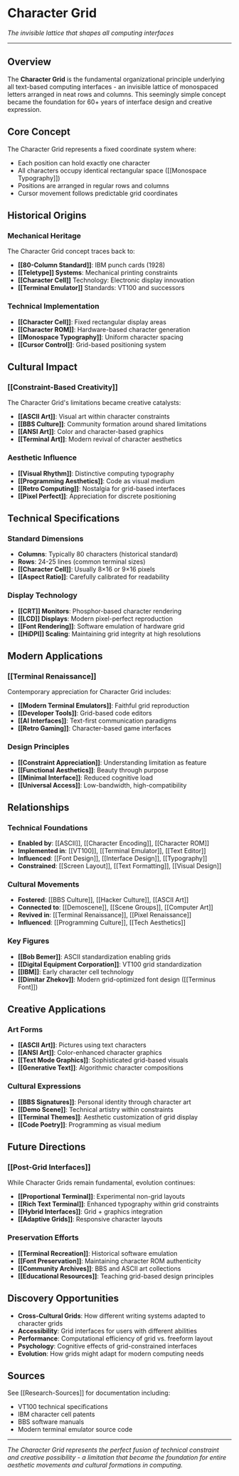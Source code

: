 # Character Grid
*The invisible lattice that shapes all computing interfaces*

---

## Overview
The **Character Grid** is the fundamental organizational principle underlying all text-based computing interfaces - an invisible lattice of monospaced letters arranged in neat rows and columns. This seemingly simple concept became the foundation for 60+ years of interface design and creative expression.

## Core Concept
The Character Grid represents a fixed coordinate system where:
- Each position can hold exactly one character
- All characters occupy identical rectangular space ([[Monospace Typography]])
- Positions are arranged in regular rows and columns
- Cursor movement follows predictable grid coordinates

## Historical Origins

### Mechanical Heritage
The Character Grid concept traces back to:
- **[[80-Column Standard]]**: IBM punch cards (1928)
- **[[Teletype]] Systems**: Mechanical printing constraints
- **[[Character Cell]]** Technology: Electronic display innovation
- **[[Terminal Emulator]]** Standards: VT100 and successors

### Technical Implementation
- **[[Character Cell]]**: Fixed rectangular display areas
- **[[Character ROM]]**: Hardware-based character generation
- **[[Monospace Typography]]**: Uniform character spacing
- **[[Cursor Control]]**: Grid-based positioning system

## Cultural Impact

### [[Constraint-Based Creativity]]
The Character Grid's limitations became creative catalysts:
- **[[ASCII Art]]**: Visual art within character constraints
- **[[BBS Culture]]**: Community formation around shared limitations
- **[[ANSI Art]]**: Color and character-based graphics
- **[[Terminal Art]]**: Modern revival of character aesthetics

### Aesthetic Influence
- **[[Visual Rhythm]]**: Distinctive computing typography
- **[[Programming Aesthetics]]**: Code as visual medium
- **[[Retro Computing]]**: Nostalgia for grid-based interfaces
- **[[Pixel Perfect]]**: Appreciation for discrete positioning

## Technical Specifications

### Standard Dimensions
- **Columns**: Typically 80 characters (historical standard)
- **Rows**: 24-25 lines (common terminal sizes)
- **[[Character Cell]]**: Usually 8×16 or 9×16 pixels
- **[[Aspect Ratio]]**: Carefully calibrated for readability

### Display Technology
- **[[CRT]] Monitors**: Phosphor-based character rendering
- **[[LCD]] Displays**: Modern pixel-perfect reproduction
- **[[Font Rendering]]**: Software emulation of hardware grid
- **[[HiDPI]] Scaling**: Maintaining grid integrity at high resolutions

## Modern Applications

### [[Terminal Renaissance]]
Contemporary appreciation for Character Grid includes:
- **[[Modern Terminal Emulators]]**: Faithful grid reproduction
- **[[Developer Tools]]**: Grid-based code editors
- **[[AI Interfaces]]**: Text-first communication paradigms
- **[[Retro Gaming]]**: Character-based game interfaces

### Design Principles
- **[[Constraint Appreciation]]**: Understanding limitation as feature
- **[[Functional Aesthetics]]**: Beauty through purpose
- **[[Minimal Interface]]**: Reduced cognitive load
- **[[Universal Access]]**: Low-bandwidth, high-compatibility

## Relationships

### Technical Foundations
- **Enabled by**: [[ASCII]], [[Character Encoding]], [[Character ROM]]
- **Implemented in**: [[VT100]], [[Terminal Emulator]], [[Text Editor]]
- **Influenced**: [[Font Design]], [[Interface Design]], [[Typography]]
- **Constrained**: [[Screen Layout]], [[Text Formatting]], [[Visual Design]]

### Cultural Movements
- **Fostered**: [[BBS Culture]], [[Hacker Culture]], [[ASCII Art]]
- **Connected to**: [[Demoscene]], [[Scene Groups]], [[Computer Art]]
- **Revived in**: [[Terminal Renaissance]], [[Pixel Renaissance]]
- **Influenced**: [[Programming Culture]], [[Tech Aesthetics]]

### Key Figures
- **[[Bob Bemer]]**: ASCII standardization enabling grids
- **[[Digital Equipment Corporation]]**: VT100 grid standardization
- **[[IBM]]**: Early character cell technology
- **[[Dimitar Zhekov]]**: Modern grid-optimized font design ([[Terminus Font]])

## Creative Applications

### Art Forms
- **[[ASCII Art]]**: Pictures using text characters
- **[[ANSI Art]]**: Color-enhanced character graphics
- **[[Text Mode Graphics]]**: Sophisticated grid-based visuals
- **[[Generative Text]]**: Algorithmic character compositions

### Cultural Expressions
- **[[BBS Signatures]]**: Personal identity through character art
- **[[Demo Scene]]**: Technical artistry within constraints
- **[[Terminal Themes]]**: Aesthetic customization of grid display
- **[[Code Poetry]]**: Programming as visual medium

## Future Directions

### [[Post-Grid Interfaces]]
While Character Grids remain fundamental, evolution continues:
- **[[Proportional Terminal]]**: Experimental non-grid layouts
- **[[Rich Text Terminal]]**: Enhanced typography within grid constraints
- **[[Hybrid Interfaces]]**: Grid + graphics integration
- **[[Adaptive Grids]]**: Responsive character layouts

### Preservation Efforts
- **[[Terminal Recreation]]**: Historical software emulation
- **[[Font Preservation]]**: Maintaining character ROM authenticity
- **[[Community Archives]]**: BBS and ASCII art collections
- **[[Educational Resources]]**: Teaching grid-based design principles

## Discovery Opportunities
- **Cross-Cultural Grids**: How different writing systems adapted to character grids
- **Accessibility**: Grid interfaces for users with different abilities
- **Performance**: Computational efficiency of grid vs. freeform layout
- **Psychology**: Cognitive effects of grid-constrained interfaces
- **Evolution**: How grids might adapt for modern computing needs

## Sources
See [[Research-Sources]] for documentation including:
- VT100 technical specifications
- IBM character cell patents
- BBS software manuals
- Modern terminal emulator source code

---

*The Character Grid represents the perfect fusion of technical constraint and creative possibility - a limitation that became the foundation for entire aesthetic movements and cultural formations in computing.*